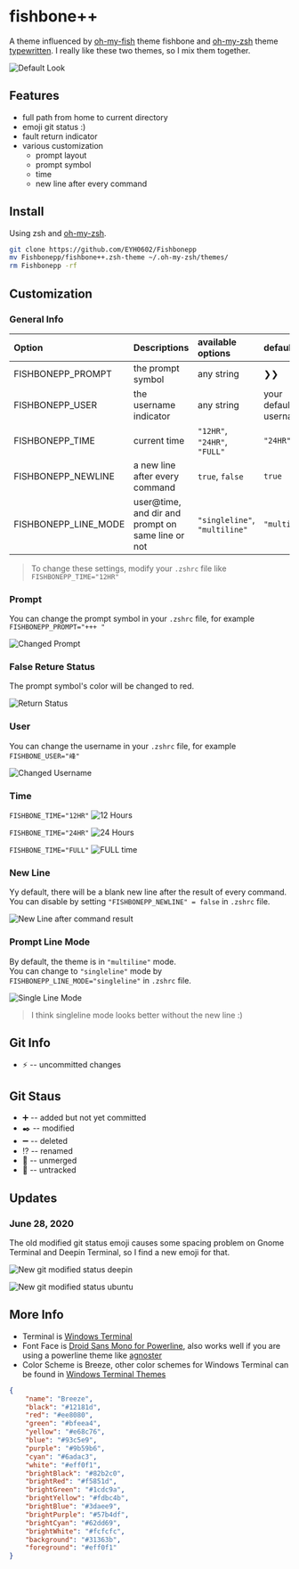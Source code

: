# fishbone++

A theme influenced by [oh-my-fish](https://github.com/oh-my-fish/oh-my-fish) theme fishbone 
and [oh-my-zsh](https://github.com/ohmyzsh) theme [typewritten](https://github.com/reobin/typewritten).
I really like these two themes, so I mix them together.

![Default Look](pics/defaultlook.png)


## Features

* full path from home to current directory
* emoji git status :)
* fault return indicator
* various customization
  * prompt layout
  * prompt symbol
  * time
  * new line after every command

## Install
Using zsh and [oh-my-zsh](https://github.com/ohmyzsh/ohmyzsh).
```zsh
git clone https://github.com/EYH0602/Fishbonepp
mv Fishbonepp/fishbone++.zsh-theme ~/.oh-my-zsh/themes/
rm Fishbonepp -rf
```

## Customization
### General Info

|Option|Descriptions|available options|default
|:---|:---|:---|:---|
|FISHBONEPP_PROMPT|the prompt symbol|any string|❯❯|
|FISHBONEPP_USER|the username indicator|any string|your default username|
|FISHBONEPP_TIME|current time|`"12HR"`, `"24HR"`, `"FULL"`|`"24HR"`|
|FISHBONEPP_NEWLINE|a new line after every command|`true`, `false`|`true`|
|FISHBONEPP_LINE_MODE|user@time, and dir and prompt on same line or not|`"singleline"`, `"multiline"`|`"multiline"`|

> To change these settings, modify your `.zshrc` file like  
`FISHBONEPP_TIME="12HR"`

### Prompt
You can change the prompt symbol in your `.zshrc` file, for example  
`FISHBONEPP_PROMPT="+++ "`

![Changed Prompt](pics/prompt.png)

### False Reture Status
The prompt symbol's color will be changed to red.

![Return Status](pics/returnStatus.png)

### User
You can change the username in your `.zshrc` file, for example  
`FISHBONE_USER="峰"`

![Changed Username](pics/user.png)

### Time
`FISHBONE_TIME="12HR"`
![12 Hours](pics/12HR.png)

`FISHBONE_TIME="24HR"`
![24 Hours](pics/24HR.png)

`FISHBONE_TIME="FULL"`
![FULL time](pics/full.png)

### New Line
Yy default, there will be a blank new line after the result of every command.  
You can disable by setting `"FISHBONEPP_NEWLINE" = false` in `.zshrc` file.

![New Line after command result](pics/newline.png)

### Prompt Line Mode
By default, the theme is in `"multiline"` mode.  
You can change to `"singleline"` mode by `FISHBONEPP_LINE_MODE="singleline"` in `.zshrc` file.  

![Single Line Mode](pics/singleline.png)

> I think singleline mode looks better without the new line :)


## Git Info
* ⚡ -- uncommitted changes

## Git Staus
* ➕ -- added but not yet committed
* ✒️ -- modified
* ➖ -- deleted
* ⁉️ -- renamed
* 🥺 -- unmerged
* 🚝 -- untracked

## Updates

### June 28, 2020

The old modified git status emoji causes some spacing problem on Gnome Terminal and Deepin Terminal, so I find a new emoji for that.

![New git modified status deepin](pics/new_modified_status_deepin.png)

![New git modified status ubuntu](/home/ethan/Fishbonepp/pics/new_modified_status_ubuntu.png)

## More Info
* Terminal is [Windows Terminal](https://github.com/microsoft/terminal)
* Font Face is [Droid Sans Mono for Powerline](https://github.com/powerline/fonts), also works well if you are using a powerline theme like [agnoster](https://github.com/agnoster/agnoster-zsh-theme)
* Color Scheme is Breeze, other color schemes for Windows Terminal can be found in [Windows Terminal Themes](https://atomcorp.github.io/themes/)
```json
{
    "name": "Breeze",
    "black": "#12181d",
    "red": "#ee8080",
    "green": "#bfeea4",
    "yellow": "#e68c76",
    "blue": "#93c5e9",
    "purple": "#9b59b6",
    "cyan": "#6adac3",
    "white": "#eff0f1",
    "brightBlack": "#82b2c0",
    "brightRed": "#f5851d",
    "brightGreen": "#1cdc9a",
    "brightYellow": "#fdbc4b",
    "brightBlue": "#3daee9",
    "brightPurple": "#57b4df",
    "brightCyan": "#62dd69",
    "brightWhite": "#fcfcfc",
    "background": "#31363b",
    "foreground": "#eff0f1"
}
```


